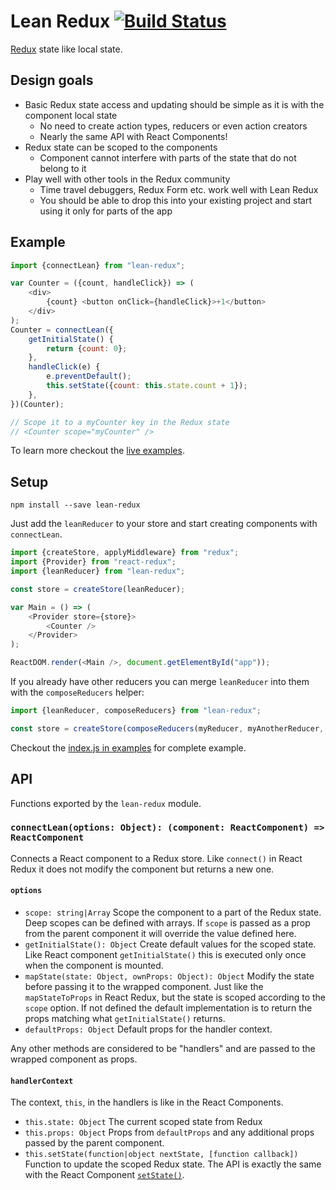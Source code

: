 
# Lean Redux [![Build Status](https://secure.travis-ci.org/epeli/lean-redux.png?branch=master)](http://travis-ci.org/epeli/lean-redux)

[Redux](http://redux.js.org/) state like local state.

## Design goals


- Basic Redux state access and updating should be simple as it is with the component local state
  - No need to create action types, reducers or even action creators
  - Nearly the same API with React Components!
- Redux state can be scoped to the components
  - Component cannot interfere with parts of the state that do not belong to it
- Play well with other tools in the Redux community
  - Time travel debuggers, Redux Form etc. work well with Lean Redux
  - You should be able to drop this into your existing project and start using it only for parts of the app


## Example

```js
import {connectLean} from "lean-redux";

var Counter = ({count, handleClick}) => (
    <div>
        {count} <button onClick={handleClick}>+1</button>
    </div>
);
Counter = connectLean({
    getInitialState() {
        return {count: 0};
    },
    handleClick(e) {
        e.preventDefault();
        this.setState({count: this.state.count + 1});
    },
})(Counter);

// Scope it to a myCounter key in the Redux state
// <Counter scope="myCounter" />
```

To learn more checkout the [live examples](https://epeli.github.io/lean-redux/examples/).

## Setup

    npm install --save lean-redux

Just add the `leanReducer` to your store and start creating components with
`connectLean`.

```js
import {createStore, applyMiddleware} from "redux";
import {Provider} from "react-redux";
import {leanReducer} from "lean-redux";

const store = createStore(leanReducer);

var Main = () => (
    <Provider store={store}>
        <Counter />
    </Provider>
);

ReactDOM.render(<Main />, document.getElementById("app"));
```

If you already have other reducers you can merge `leanReducer` into them with
the `composeReducers` helper:

```js
import {leanReducer, composeReducers} from "lean-redux";

const store = createStore(composeReducers(myReducer, myAnotherReducer, leanReducer));

```

Checkout the [index.js in
examples](https://github.com/epeli/lean-redux/blob/master/examples/index.js)
for complete example.

## API

Functions exported by the `lean-redux` module.

### `connectLean(options: Object): (component: ReactComponent) => ReactComponent`

Connects a React component to a Redux store. Like `connect()` in React Redux it
does not modify the component but returns a new one.

#### `options`

- `scope: string|Array` Scope the component to a part of the Redux state. Deep
  scopes can be defined with arrays.  If `scope` is passed as a prop from the
  parent component it will override the value defined here.
- `getInitialState(): Object` Create default values for the scoped state. Like
  React component `getInitialState()` this is executed only once when the
  component is mounted.
- `mapState(state: Object, ownProps: Object): Object` Modify the state before
  passing it to the wrapped component. Just like the `mapStateToProps` in React
  Redux, but the state is scoped according to the `scope` option. If not
  defined the default implementation is to return the props matching what
  `getInitialState()` returns.
- `defaultProps: Object` Default props for the handler context.

Any other methods are considered to be "handlers" and are passed to the wrapped
component as props.

#### `handlerContext` 

The context, `this`, in the handlers is like in the React Components.

- `this.state: Object` The current scoped state from Redux
- `this.props: Object` Props from `defaultProps` and any additional props passed by
  the parent component.
- `this.setState(function|object nextState, [function callback])` Function to
  update the scoped Redux state. The API is exactly the same with the React
  Component [`setState()`](https://facebook.github.io/react/docs/component-api.html#setstate).
